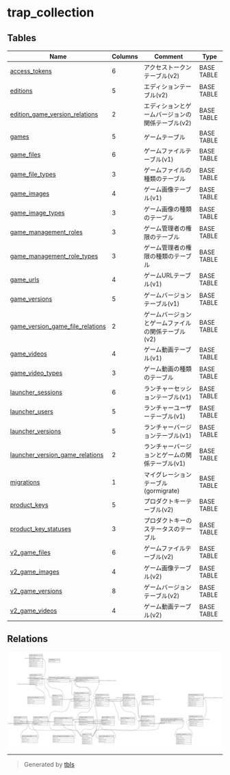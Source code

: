 # trap_collection

## Tables

| Name | Columns | Comment | Type |
| ---- | ------- | ------- | ---- |
| [access_tokens](access_tokens.md) | 6 | アクセストークンテーブル(v2) | BASE TABLE |
| [editions](editions.md) | 5 | エディションテーブル(v2) | BASE TABLE |
| [edition_game_version_relations](edition_game_version_relations.md) | 2 | エディションとゲームバージョンの関係テーブル(v2) | BASE TABLE |
| [games](games.md) | 5 | ゲームテーブル | BASE TABLE |
| [game_files](game_files.md) | 6 | ゲームファイルテーブル(v1) | BASE TABLE |
| [game_file_types](game_file_types.md) | 3 | ゲームファイルの種類のテーブル | BASE TABLE |
| [game_images](game_images.md) | 4 | ゲーム画像テーブル(v1) | BASE TABLE |
| [game_image_types](game_image_types.md) | 3 | ゲーム画像の種類のテーブル | BASE TABLE |
| [game_management_roles](game_management_roles.md) | 3 | ゲーム管理者の権限のテーブル | BASE TABLE |
| [game_management_role_types](game_management_role_types.md) | 3 | ゲーム管理者の権限の種類のテーブル | BASE TABLE |
| [game_urls](game_urls.md) | 4 | ゲームURLテーブル(v1) | BASE TABLE |
| [game_versions](game_versions.md) | 5 | ゲームバージョンテーブル(v1) | BASE TABLE |
| [game_version_game_file_relations](game_version_game_file_relations.md) | 2 | ゲームバージョンとゲームファイルの関係テーブル(v2) | BASE TABLE |
| [game_videos](game_videos.md) | 4 | ゲーム動画テーブル(v1) | BASE TABLE |
| [game_video_types](game_video_types.md) | 3 | ゲーム動画の種類のテーブル | BASE TABLE |
| [launcher_sessions](launcher_sessions.md) | 6 | ランチャーセッションテーブル(v1) | BASE TABLE |
| [launcher_users](launcher_users.md) | 5 | ランチャーユーザーテーブル(v1) | BASE TABLE |
| [launcher_versions](launcher_versions.md) | 5 | ランチャーバージョンテーブル(v1) | BASE TABLE |
| [launcher_version_game_relations](launcher_version_game_relations.md) | 2 | ランチャーバージョンとゲームの関係テーブル(v1) | BASE TABLE |
| [migrations](migrations.md) | 1 | マイグレーションテーブル(gormigrate) | BASE TABLE |
| [product_keys](product_keys.md) | 5 | プロダクトキーテーブル(v2) | BASE TABLE |
| [product_key_statuses](product_key_statuses.md) | 3 | プロダクトキーのステータスのテーブル | BASE TABLE |
| [v2_game_files](v2_game_files.md) | 6 | ゲームファイルテーブル(v2) | BASE TABLE |
| [v2_game_images](v2_game_images.md) | 4 | ゲーム画像テーブル(v2) | BASE TABLE |
| [v2_game_versions](v2_game_versions.md) | 8 | ゲームバージョンテーブル(v2) | BASE TABLE |
| [v2_game_videos](v2_game_videos.md) | 4 | ゲーム動画テーブル(v2) | BASE TABLE |

## Relations

![er](schema.svg)

---

> Generated by [tbls](https://github.com/k1LoW/tbls)

